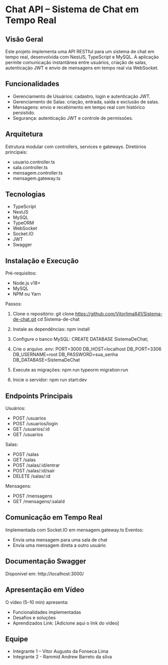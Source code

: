 Chat API – Sistema de Chat em Tempo Real
=====================================================

Visão Geral
-----------
Este projeto implementa uma API RESTful para um sistema de chat em tempo real, desenvolvida com NestJS, TypeScript e MySQL.
A aplicação permite comunicação instantânea entre usuários, criação de salas, autenticação JWT e envio de mensagens em tempo real via WebSocket.

Funcionalidades
---------------
- Gerenciamento de Usuários: cadastro, login e autenticação JWT.
- Gerenciamento de Salas: criação, entrada, saída e exclusão de salas.
- Mensagens: envio e recebimento em tempo real com histórico persistido.
- Segurança: autenticação JWT e controle de permissões.

Arquitetura
-----------
Estrutura modular com controllers, services e gateways.
Diretórios principais:
- usuario.controller.ts
- sala.controller.ts
- mensagem.controller.ts
- mensagem.gateway.ts

Tecnologias
-----------
- TypeScript
- NestJS
- MySQL
- TypeORM
- WebSocket
- Socket.IO
- JWT
- Swagger

Instalação e Execução
---------------------
Pré-requisitos:
- Node.js v18+
- MySQL
- NPM ou Yarn

Passos:
1. Clone o repositório:
   git clone https://github.com/Vitorlima841/Sistema-de-chat.git
   cd Sistema-de-chat

2. Instale as dependências:
   npm install

3. Configure o banco MySQL:
   CREATE DATABASE SistemaDeChat;

4. Crie o arquivo .env:
   PORT=3000
   DB_HOST=localhost
   DB_PORT=3306
   DB_USERNAME=root
   DB_PASSWORD=sua_senha
   DB_DATABASE=SistemaDeChat

5. Execute as migrações:
   npm run typeorm migration:run

6. Inicie o servidor:
   npm run start:dev

Endpoints Principais
--------------------
Usuários:
- POST /usuarios
- POST /usuarios/login
- GET /usuarios/:id
- GET /usuarios

Salas:
- POST /salas
- GET /salas
- POST /salas/:id/entrar
- POST /salas/:id/sair
- DELETE /salas/:id

Mensagens:
- POST /mensagens
- GET /mensagens/:salaId

Comunicação em Tempo Real
--------------------------
Implementada com Socket.IO em mensagem.gateway.ts
Eventos:
- Envia uma mensagem para uma sala de chat
- Envia uma mensagem direta a outro usuário

Documentação Swagger
--------------------
Disponível em:
http://localhost:3000/

Apresentação em Vídeo
---------------------
O vídeo (5–10 min) apresenta:
- Funcionalidades implementadas
- Desafios e soluções
- Aprendizados
Link: [Adicione aqui o link do vídeo]

Equipe
------
- Integrante 1 – Vitor Augusto da Fonseca Lima
- Integrante 2 - Rammid Andrew Barreto da silva
